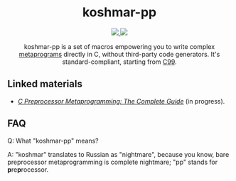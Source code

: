 <div align="center">
  <h1>koshmar-pp</h1>
  <a href="https://github.com/Hirrolot/koshmar-pp/actions">
    <img src="https://github.com/Hirrolot/koshmar-pp/workflows/C/C++%20CI/badge.svg">
  </a>
  <a href="https://hirrolot.github.io/koshmar-pp/">
    <img src="https://img.shields.io/badge/docs-Doxygen-blue">
  </a>
 
 koshmar-pp is a set of macros empowering you to write complex [metaprograms] directly in C, without third-party code generators. It's standard-compliant, starting from [C99].
</div>

[metaprograms]: https://en.wikipedia.org/wiki/Metaprogramming
[C99]: https://en.wikipedia.org/wiki/C99

## Linked materials

 - [_C Preprocessor Metaprogramming: The Complete Guide_](https://github.com/Hirrolot/koshmar-pp-book) (in progress).

## FAQ

Q: What "koshmar-pp" means?

A: "koshmar" translates to Russian as "nightmare", because you know, bare preprocessor metaprogramming is complete nightmare; "pp" stands for **p**re**p**rocessor.
